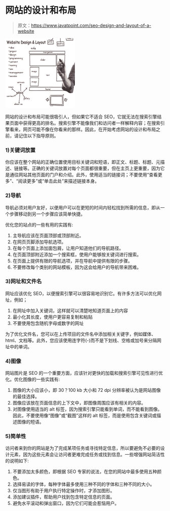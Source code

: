 # 网站的设计和布局

> 原文：<https://www.javatpoint.com/seo-design-and-layout-of-a-website>

![SEO Design and layout of a website 1](img/ee98aa4f0c64918e9ed4708e83cbdf7b.png)

网站的设计和布局可能很吸引人，但如果它不适合 SEO，它就无法在搜索引擎结果页面中获得更高的排名。搜索引擎不能像我们和访问者一样解释内容；在搜索引擎看来，网页可能不像在你看来的那样。因此，在开始考虑网站的设计和布局之前，请记住以下指导原则。

### 1)关键词放置

你应该在整个网站的正确位置使用目标关键词和短语，即正文、标题、标题、元描述、链接等。正确的关键词放置对每个页面都很重要，但在主页上更重要，因为它是通往网站其他页面的门户和介绍。此外，使用适当的链接词；不要使用“查看更多”、“阅读更多”或“单击此处”来描述链接本身。

### 2)导航

导航必须对用户友好，以便用户可以在更短的时间内轻松找到所需的信息，即从一个步骤移动到另一个步骤应该简单快捷。

优化您的站点的一些有用的实践有:

1.  主导航应该在页面顶部或顶部附近。
2.  在网页页脚添加导航选项。
3.  在每个页面上添加面包屑，让用户知道他们的导航路径。
4.  在页面顶部附近添加一个搜索框，使用户能够按关键词进行搜索。
5.  在页面上提供有限的导航选项，并在导航中提供有限的步骤。
6.  不要修改每个类别的网站模板，因为这会给用户的导航带来困难。

### 3)网址和文件名

网址应该优化 SEO，以便搜索引擎可以很容易地识别它。有许多方法可以优化网址，例如；

1.  在网址中加入关键词，这样就可以清楚地知道页面上的内容
2.  最小化其长度，使用户更容易复制和粘贴
3.  不要使用包含随机字母或数字的网址

为了优化文件名，您可以在上传项目的文件名中添加相关关键字，例如媒体、html、文档等。此外，您应该使用连字符(-)而不是下划线、空格或加号来分隔网址中的单词。

### 4)图像

网站图片是 SEO 的一个重要方面，应该针对更快的加载和搜索引擎可见性进行优化。优化图像的一些实践有:

1.  图像的大小应该小，即 30？100 kb 大小和 72 dpi 分辨率被认为是网站图像的最佳选择。
2.  图像应该放在页面信息的上下文中，即图像周围应该有相关的内容。
3.  对图像使用适当的 alt 标签，因为搜索引擎只能看到单词，而不能看到图像。因此，不要使用像“图像”或“截图”这样的 alt 标签，而是使用包含关键词或描述图像的短语。

### 5)简单性

访问者来到你的网站是为了完成某项任务或寻找特定信息，所以要避免不必要的设计元素，因为这些元素会让访问者更难完成任务或找到信息。一些增强网站简洁性的说明如下:

1.  不要添加太多颜色，即根据 SEO 专家的说法，在您的网站中最多使用五种颜色。
2.  选择易读的字体，每种字体最多使用三种不同的字体和三种不同的大小。
3.  仅当图形有助于用户执行特定操作时，才添加图形。
4.  添加建议插件，帮助用户找到包含特定信息的页面。
5.  避免水平滚动和弹出窗口，因为它们可能会惹恼用户。